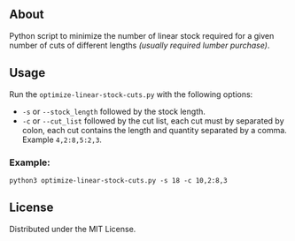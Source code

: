 ## About

Python script to minimize the number of linear stock required for a given number of cuts of different lengths *(usually required lumber purchase)*.

## Usage

Run the `optimize-linear-stock-cuts.py` with the following options:

- `-s` or `--stock_length` followed by the stock length.
- `-c` or `--cut_list` followed by the cut list, each cut must by separated by colon, each cut contains the length and quantity separated by a comma. Example `4,2:8,5:2,3`.

### Example:

`python3 optimize-linear-stock-cuts.py -s 18 -c 10,2:8,3`

## License

Distributed under the MIT License.